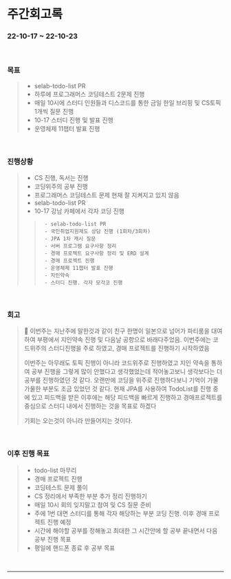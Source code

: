 # 주간회고록
### 22-10-17 ~ 22-10-23

<br>

### 목표
>- selab-todo-list PR
>- 하루에 프로그래머스 코딩테스트 2문제 진행
>- 매일 10시에 스터디 인원들과 디스코드를 통한 금일 한일 브리핑 및 CS토픽 1개씩 질문 진행
>- 10-17 스터디 진행 및 발표 진행
>- 운영체제 11챕터 발표 진행

<br>

### 진행상황
>- CS 진행, 독서는 진행
>- 코딩위주의 공부 진행
>- 프로그래머스 코딩테스트 문제 현재 잘 지켜지고 있지 않음
>- selab-todo-list PR
>- 10-17 강남 카페에서 각자 코딩 진행
>>      - selab-todo-list PR
>>      - 국민취업지원제도 상담 진행 (1회차/3회차)
>>      - JPA 1차 캐시 질문
>>      - 서버 프로그램 요구사항 정리
>>      - 경매 프로젝트 요구사항 정리 및 ERD 설계
>>      - 경매 프로젝트 진행
>>      - 운영체제 11챕터 발표 진행
>>      - 지인약속
>>      - 스터디 진행. 각자 모각코 진행

<br>

### 회고
> 🛐 이번주는 지난주에 말한것과 같이 친구 한명이 일본으로 넘어가 파티룸을 대여하여 부평에서 지인약속 진행 및 다음날 공항으로 바래다주었음. 이번주에는 코드위주의 스터디진행을 주로 하였고, 경매 프로젝트를 진행하기 시작하였음
>
> 이번주는 아무래도 토픽 진행이 아니라 코드위주로 진행하였고 지인 약속을 통하여 공부 진행을 그렇게 많이 안했다고 생각했었는데 적어놓고보니 생각보다는 더 공부를 진행하였던 것 같다. 오랜만에 코딩을 위주로 진행하다보니 기억이 가물가물한 부분도 조금 있었던 것 같다. 현재 JPA를 사용하여 TodoList를 진행 중에 있고 피드백을 받은 이후에는 해당 피드백을 빠르게 진행하고 경매프로젝트를 중심으로 스터디 내에서 진행하는 것을 목표로 하겠다
>
> 기회는 오는것이 아니라 만들어지는 것이다.

<br>

### 이후 진행 목표
>- todo-list 마무리
>- 경매 프로젝트 진행
>- 코딩테스트 문제 풀이
>- CS 정리에서 부족한 부분 추가 정리 진행하기
>- 매일 10시 회의 잊지말고 참여 및 CS 질문 준비
>- 주에 1번 대면 스터디를 통해 각자 해당하는 부분 코딩 진행. 이후 경매 프로젝트 진행 예정 
>- 시간에 해야할 공부를 정해놓고 최대한 그 시간안에 할 공부 끝내면서 다음 공부 진행 목표
>- 평일에 핸드폰 종료 후 공부 목표

<br/>

------------  
